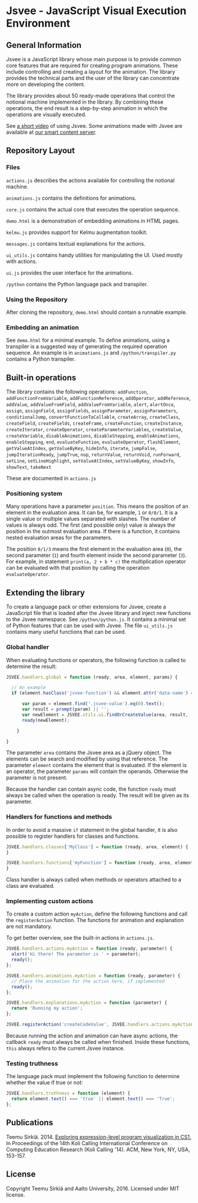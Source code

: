 # Jsvee - JavaScript Visual Execution Environment

## General Information

Jsvee is a JavaScript library whose main purpose is
to provide common core features that are required for
creating program animations. These include controlling and
creating a layout for the animation. The library provides
the technical parts and the user of the library can
concentrate more on developing the content.

The library provides about 50 ready-made operations that
control the notional machine implemented in the library. By
combining these operations, the end result is a step-by-step
animation in which the operations are visually executed.

See [a short video](https://www.youtube.com/watch?v=Q3T_QLRWb78)
of using Jsvee. Some animations made with Jsvee are available
at [our smart content server](http://acos.cs.hut.fi/).

## Repository Layout

### Files

`actions.js` describes the actions available for controlling
the notional machine.

`animations.js` contains the definitions for animations.

`core.js` contains the actual core that executes the operation
sequence.

`demo.html` is a demonstration of embedding animations in
HTML pages.

`kelmu.js` provides support for Kelmu augmentation toolkit.

`messages.js` contains textual explanations for the actions.

`ui_utils.js` contains handy utilities for manipulating the UI.
Used mostly with actions.

`ui.js` provides the user interface for the animations.

`/python` contains the Python language pack and transpiler.

### Using the Repository

After cloning the repository, `demo.html` should contain a runnable
example.

### Embedding an animation

See `demo.html` for a minimal example. To define animations, using a transpiler is a suggested way of generating the required operation sequence. An example is in `animations.js` and `/python/transpiler.py` contains a Python transpiler.

## Built-in operations

The library contains the following operations: `addFunction`, `addFunctionFromVariable`, `addFunctionReference`, `addOperator`, `addReference`, `addValue`, `addValueFromField`, `addValueFromVariable`, `alert`, `alertOnce`, `assign`, `assignField`, `assignFields`, `assignParameter`, `assignParameters`, `conditionalJump`, `convertFunctionToCallable`, `createArray`, `createClass`, `createField`, `createFields`, `createFrame`, `createFunction`, `createInstance`, `createIterator`, `createOperator`, `createParameterVariables`, `createValue`, `createVariable`, `disableAnimations`, `disableStepping`, `enableAnimations`, `enableStepping`, `end`, `evaluateFunction`, `evaluateOperator`, `flashElement`, `getValueAtIndex`, `getValueByKey`, `hideInfo`, `iterate`, `jumpFalse`, `jumpIterationReady`, `jumpTrue`, `nop`, `returnValue`, `returnVoid`, `runForward`, `setLine`, `setLineHighlight`, `setValueAtIndex`, `setValueByKey`, `showInfo`, `showText`, `takeNext`

These are documented in `actions.js`

### Positioning system

Many operations have a parameter `position`. This means the position of an element in the evaluation area. It can be, for example, `1` or `0/0/1`. It is a single value or multiple values separated with slashes. The number of values is always odd. The first (and possible only) value is always the position in the outmost evaluation area. If there is a function, it contains nested evaluation areas for the parameters.

The position `0/1/3` means the first element in the evaluation area (`0`), the second parameter (`1`) and fourth element inside the second parameter (`3`). For example, in statement `print(a, 2 + b * c)` the multiplication operator can be evaluated with that position by calling the operation `evaluateOperator`.

## Extending the library

To create a language pack or other extensions for Jsvee, create a JavaScript file that is loaded after the Jsvee library and inject new functions to the Jsvee namespace. See `/python/python.js`. It contains a minimal set of Python features that can be used with Jsvee. The file `ui_utils.js` contains many useful functions that can be used.

### Global handler

When evaluating functions or operators, the following function is called to determine the result:

```javascript
JSVEE.handlers.global = function (ready, area, element, params) {

  // An example
  if (element.hasClass('jsvee-function') && element.attr('data-name') === 'input') {

      var param = element.find('.jsvee-value').eq(0).text();
      var result = prompt(param) || '';
      var newElement = JSVEE.utils.ui.findOrCreateValue(area, result, 'str');
      ready(newElement);

    }

}
```

The parameter `area` contains the Jsvee area as a jQuery object. The elements can be search and modified by using that reference. The parameter `element` contains the element that is evaluated. If the element is an operator, the parameter `params` will contain the operands. Otherwise the parameter is not present.

Because the handler can contain async code, the function `ready` must always be called when the operation is ready. The result will be given as its parameter.

### Handlers for functions and methods

In order to avoid a massive `if` statement in the global handler, it is also possible to register handlers for classes and functions.

```javascript
JSVEE.handlers.classes['MyClass'] = function (ready, area, element) {
}

JSVEE.handlers.functions['myFunction'] = function (ready, area, element) {
}
```

Class handler is always called when methods or operators attached to a class are evaluated.

### Implementing custom actions

To create a custom action `myAction`, define the following functions and call the `registerAction` function. The functions for animation and explanation are not mandatory.

To get better overview, see the built-in actions in `actions.js`.

```javascript
JSVEE.handlers.actions.myAction = function (ready, parameter) {
  alert('Hi there! The parameter is ' + parameter);
  ready();
};

JSVEE.handlers.animations.myAction = function (ready, parameter) {
  // Place the animation for the action here, if implemented
  ready();
};

JSVEE.handlers.explanations.myAction = function (parameter) {
  return 'Running my action';
};

JSVEE.registerAction('createCodeValue', JSVEE.handlers.actions.myAction);
```

Because running the action and animation can have async actions, the callback `ready` must always be called when finished. Inside these functions, `this` always refers to the current Jsvee instance.

### Testing truthness

The language pack must implement the following function to determine whether the value if true or not:

```javascript
JSVEE.handlers.truthness = function (element) {
  return element.text() === 'true' || element.text() === 'True';
};
```

## Publications

Teemu Sirkiä. 2014. [Exploring expression-level program visualization in CS1.](http://dx.doi.org/10.1145/2674683.2674687) In Proceedings of the 14th Koli Calling International Conference on Computing Education Research (Koli Calling '14). ACM, New York, NY, USA, 153-157.

## License

Copyright Teemu Sirkiä and Aalto University, 2016.
Licensed under MIT license.
